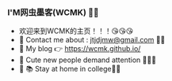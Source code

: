 ### I'M网虫墨客(WCMK) 🔗🐛 

- 欢迎来到WCMK的主页！！！😘😘😘
- 📧 Contact me about : jtjdjmw@gmail.com 👨‍💻
- 💬 My blog 👉 https://wcmk.github.io/
- 🐎 Cute new people demand attention 👀👀👀
- 🏫 📚 Stay at home in college🧑‍🎓 


<!--
**WCMK/WCMK** is a ✨ _special_ ✨ repository because its `README.md` (this file) appears on your GitHub profile.

Here are some ideas to get you started:

- 🔭 I’m currently working on ...
- 🌱 I’m currently learning ...
- 👯 I’m looking to collaborate on ...
- 🤔 I’m looking for help with ...
- 💬 Ask me about ...
- 📫 How to reach me: ...
- 😄 Pronouns: ...
- ⚡ Fun fact: ...
-->
